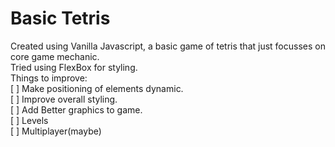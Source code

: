 # Basic Tetris
Created using Vanilla Javascript, a basic game of tetris that just focusses on core game mechanic.  
Tried using FlexBox for styling.  
Things to improve:  
[  ] Make positioning of elements dynamic.  
[  ] Improve overall styling.  
[  ] Add Better graphics to game.  
[  ] Levels  
[  ] Multiplayer(maybe)
